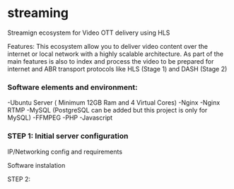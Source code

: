 # streaming
Streamign ecosystem for Video OTT delivery using HLS 

Features: 
This ecosystem allow you to deliver video content over the internet or local network with a highly scalable architecture. As part of the main features is also to index and process the video to be prepared for internet and ABR transport protocols like HLS (Stage 1) and DASH (Stage 2)

<h3>Software elements and environment:</h3>

-Ubuntu Server ( Minimum 12GB Ram and 4 Virtual Cores)
-Nginx
-Nginx RTMP
-MySQL (PostgreSQL can be added but this project is only for MySQL)
-FFMPEG
-PHP
-Javascript

<h3>STEP 1: Initial server configuration</h3>

IP/Networking config and requirements

Software instalation

STEP 2: 

